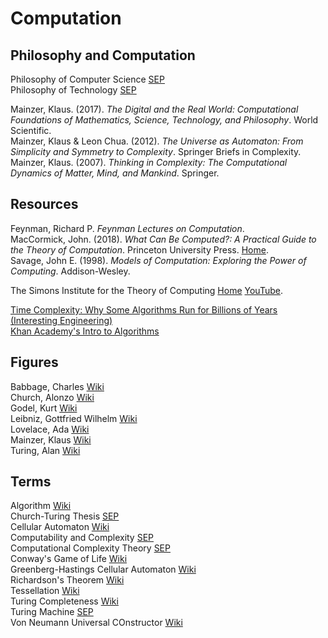 # Computation



## Philosophy and Computation

Philosophy of Computer Science [SEP](https://plato.stanford.edu/entries/computer-science/)<br>
Philosophy of Technology [SEP](https://plato.stanford.edu/entries/technology/)<br>

Mainzer, Klaus. (2017). _The Digital and the Real World: Computational Foundations of Mathematics, Science, Technology, and Philosophy_. World Scientific.<br>
Mainzer, Klaus & Leon Chua. (2012). _The Universe as Automaton: From Simplicity and Symmetry to Complexity_. Springer Briefs in Complexity.<br>
Mainzer, Klaus. (2007). _Thinking in Complexity: The Computational Dynamics of Matter, Mind, and Mankind_. Springer.<br>



## Resources

Feynman, Richard P. _Feynman Lectures on Computation_.<br>
MacCormick, John. (2018). _What Can Be Computed?: A Practical Guide to the Theory of Computation_. Princeton University Press. [Home](https://whatcanbecomputed.com).<br>
Savage, John E. (1998). _Models of Computation: Exploring the Power of Computing_. Addison-Wesley.<br>

The Simons Institute for the Theory of Computing [Home](https://simons.berkeley.edu) [YouTube](https://www.youtube.com/user/SimonsInstitute).<br>

[Time Complexity: Why Some Algorithms Run for Billions of Years (Interesting Engineering)](https://interestingengineering.com/time-complexity-why-some-algorithms-run-for-billions-of-years)<br>
[Khan Academy's Intro to Algorithms](https://www.khanacademy.org/computing/computer-science/algorithms)<br>



## Figures

Babbage, Charles [Wiki](https://en.wikipedia.org/wiki/Charles_Babbage)<br>
Church, Alonzo [Wiki](https://en.wikipedia.org/wiki/Alonzo_Church)<br>
Godel, Kurt [Wiki](https://en.wikipedia.org/wiki/Kurt_Gödel)<br>
Leibniz, Gottfried Wilhelm [Wiki](https://en.wikipedia.org/wiki/Gottfried_Wilhelm_Leibniz)<br>
Lovelace, Ada [Wiki](https://en.wikipedia.org/wiki/Ada_Lovelace)<br>
Mainzer, Klaus [Wiki](https://en.wikipedia.org/wiki/Klaus_Mainzer)<br>
Turing, Alan [Wiki](https://en.wikipedia.org/wiki/Alan_Turing)<br>



## Terms

Algorithm [Wiki](https://en.wikipedia.org/wiki/Algorithm)<br>
Church-Turing Thesis [SEP](https://plato.stanford.edu/entries/church-turing/)<br>
Cellular Automaton [Wiki](https://en.wikipedia.org/wiki/Cellular_automaton)<br>
Computability and Complexity [SEP](https://plato.stanford.edu/entries/computability/)<br>
Computational Complexity Theory [SEP](https://plato.stanford.edu/entries/computational-complexity/)<br>
Conway's Game of Life [Wiki](https://en.wikipedia.org/wiki/Conway%27s_Game_of_Life)<br>
Greenberg-Hastings Cellular Automaton [Wiki](https://en.wikipedia.org/wiki/Greenberg–Hastings_cellular_automaton)<br>
Richardson's Theorem [Wiki](https://en.wikipedia.org/wiki/Richardson%27s_theorem)<br>
Tessellation [Wiki](https://en.wikipedia.org/wiki/Tessellation)<br>
Turing Completeness [Wiki](https://en.wikipedia.org/wiki/Turing_completeness)<br>
Turing Machine [SEP](https://plato.stanford.edu/entries/turing-machine/)<br>
Von Neumann Universal COnstructor [Wiki](https://en.wikipedia.org/wiki/Von_Neumann_universal_constructor)<br>
